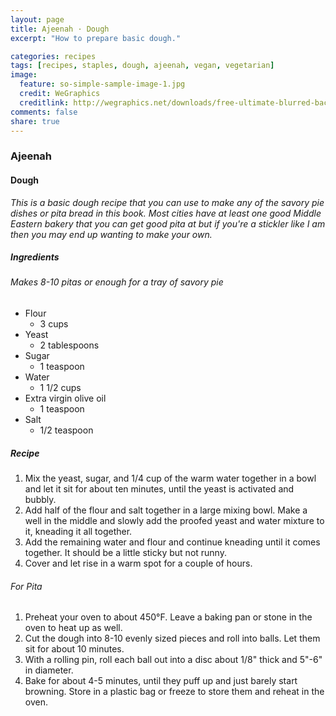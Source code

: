 ```yaml
---
layout: page
title: Ajeenah · Dough
excerpt: "How to prepare basic dough."

categories: recipes
tags: [recipes, staples, dough, ajeenah, vegan, vegetarian]
image:
  feature: so-simple-sample-image-1.jpg
  credit: WeGraphics
  creditlink: http://wegraphics.net/downloads/free-ultimate-blurred-background-pack/
comments: false
share: true
---
```


### Ajeenah
#### Dough

*This is a basic dough recipe that you can use to make any of the savory pie dishes or pita bread in this book. Most cities have at least one good Middle Eastern bakery that you can get good pita at but if you're a stickler like I am then you may end up wanting to make your own.*

##### Ingredients
###### Makes 8-10 pitas or enough for a tray of savory pie

* Flour
    - 3 cups
* Yeast
    - 2 tablespoons
* Sugar
    - 1 teaspoon
* Water
    - 1 1/2 cups
* Extra virgin olive oil
    - 1 teaspoon
* Salt
    - 1/2 teaspoon

##### Recipe
1. Mix the yeast, sugar, and 1/4 cup of the warm water together in a bowl and let it sit for about ten minutes, until the yeast is activated and bubbly.
2. Add half of the flour and salt together in a large mixing bowl. Make a well in the middle and slowly add the proofed yeast and water mixture to it, kneading it all together.
3. Add the remaining water and flour and continue kneading until  it comes together. It should be a little sticky but not runny.
4. Cover and let rise in a warm spot for a couple of hours.

######  For Pita
1. Preheat your oven to about 450°F. Leave a baking pan or stone in the oven to heat up as well.
2. Cut the dough into 8-10 evenly sized pieces and roll into balls. Let them sit for about 10 minutes.
3. With a rolling pin, roll each ball out into a disc about 1/8" thick and 5"-6" in diameter.
4. Bake for about 4-5 minutes, until they puff up and just barely start browning. Store in a plastic bag or freeze to store them and reheat in the oven.
